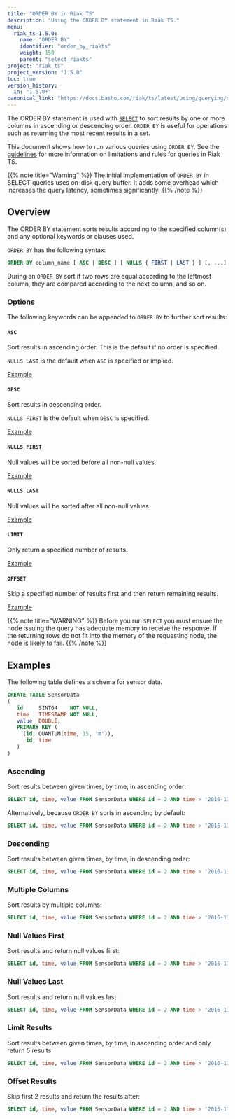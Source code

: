 ```yaml
---
title: "ORDER BY in Riak TS"
description: "Using the ORDER BY statement in Riak TS."
menu:
  riak_ts-1.5.0:
    name: "ORDER BY"
    identifier: "order_by_riakts"
    weight: 150
    parent: "select_riakts"
project: "riak_ts"
project_version: "1.5.0"
toc: true
version_history:
  in: "1.5.0+"
canonical_link: "https://docs.basho.com/riak/ts/latest/using/querying/select/order-by"
---
```


[select]: /riak/ts/1.5.0/using/querying/select
[query guidelines]: /riak/ts/1.5.0/using/querying/guidelines/

The ORDER BY statement is used with [`SELECT`][select] to sort results by one or more columns in ascending or descending order. `ORDER BY` is useful for operations such as returning the most recent results in a set.

This document shows how to run various queries using `ORDER BY`. See the [guidelines][query guidelines] for more information on limitations and rules for queries in Riak TS.

{{% note title="Warning" %}}
The initial implementation of `ORDER BY` in SELECT queries uses on-disk query buffer. It adds some overhead which increases the query latency, sometimes significantly.
{{% /note %}}

## Overview

The ORDER BY statement sorts results according to the specified column(s) and any optional keywords or clauses used.

`ORDER BY` has the following syntax:

```sql
ORDER BY column_name [ ASC | DESC ] [ NULLS { FIRST | LAST } ] [, ...]
```

During an `ORDER BY` sort if two rows are equal according to the leftmost column, they are compared according to the next column, and so on.

### Options

The following keywords can be appended to `ORDER BY` to further sort results: 

#### `ASC`

Sort results in ascending order. This is the default if no order is specified.

`NULLS LAST` is the default when `ASC` is specified or implied.

[Example](#ascending)

#### `DESC`

Sort results in descending order.

`NULLS FIRST` is the default when `DESC` is specified.

[Example](#descending)

#### `NULLS FIRST`

Null values will be sorted before all non-null values.

[Example](#null-values-first)

#### `NULLS LAST`

Null values will be sorted after all non-null values.

[Example](#null-values-last)

#### `LIMIT`

Only return a specified number of results.

[Example](#limit-results)

#### `OFFSET`

Skip a specified number of results first and then return remaining results.

[Example](#offset-results)


{{% note title="WARNING" %}}
Before you run `SELECT` you must ensure the node issuing the query has adequate memory to receive the response. If the returning rows do not fit into the memory of the requesting node, the node is likely to fail.
{{% /note %}}


## Examples

The following table defines a schema for sensor data.

```sql
CREATE TABLE SensorData
(
   id     SINT64    NOT NULL,
   time   TIMESTAMP NOT NULL,
   value  DOUBLE,
   PRIMARY KEY (
     (id, QUANTUM(time, 15, 'm')),
      id, time
   )
)
```

### Ascending

Sort results between given times, by time, in ascending order:

```sql
SELECT id, time, value FROM SensorData WHERE id = 2 AND time > '2016-11-28 06:00:00' AND time < '2016-11-28 06:10:10' ORDER BY time ASC;
```

Alternatively, because `ORDER BY` sorts in ascending by default:

```sql
SELECT id, time, value FROM SensorData WHERE id = 2 AND time > '2016-11-28 06:00:00' AND time < '2016-11-28 06:10:10' ORDER BY time;
```

### Descending

Sort results between given times, by time, in descending order:

```sql
SELECT id, time, value FROM SensorData WHERE id = 2 AND time > '2016-11-28 06:00:00' AND time < '2016-11-28 06:10:10' ORDER BY time DESC;
```

### Multiple Columns

Sort results by multiple columns:

```sql
SELECT id, time, value FROM SensorData WHERE id = 2 AND time > '2016-11-28 06:00:00' AND time < '2016-11-28 06:10:10' ORDER BY value DESC, time ASC LIMIT 5;
```

### Null Values First

Sort results and return null values first:

```sql
SELECT id, time, value FROM SensorData WHERE id = 2 AND time > '2016-11-28 06:00:00' AND time < '2016-11-28 06:10:10' ORDER BY time DESC, id ASC, value NULLS FIRST;
```

### Null Values Last

Sort results and return null values last:

```sql
SELECT id, time, value FROM SensorData WHERE id = 2 AND time > '2016-11-28 06:00:00' AND time < '2016-11-28 06:10:10' ORDER BY time DESC, id ASC, value NULLS LAST;
```

### Limit Results

Sort results between given times, by time, in ascending order and only return 5 results:

```sql
SELECT id, time, value FROM SensorData WHERE id = 2 AND time > '2016-11-28 06:00:00' AND time < '2016-11-28 06:10:10' ORDER BY time ASC LIMIT 5;
```

### Offset Results

Skip first 2 results and return the results after:

```sql
SELECT id, time, value FROM SensorData WHERE id = 2 AND time > '2016-11-28 06:00:00' AND time < '2016-11-28 06:10:10' ORDER BY time ASC LIMIT 5 OFFSET 2;
